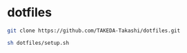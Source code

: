 # dotfiles

```bash
git clone https://github.com/TAKEDA-Takashi/dotfiles.git

sh dotfiles/setup.sh
```
